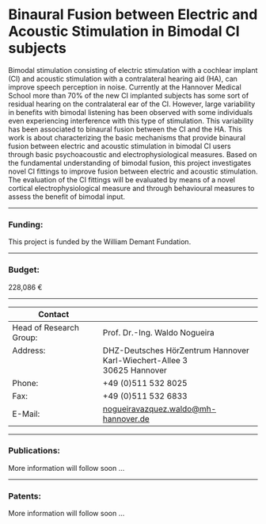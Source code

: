 
# Binaural Fusion between Electric and Acoustic Stimulation in Bimodal CI subjects

Bimodal stimulation consisting of electric stimulation with a cochlear implant (CI) and acoustic stimulation with a contralateral hearing aid (HA), can improve speech perception in noise.  Currently at the Hannover Medical School more than 70% of the new CI implanted subjects has some sort of residual hearing on the contralateral ear of the CI. However, large variability in benefits with bimodal listening has been observed with some individuals even experiencing interference with this type of stimulation. This variability has been associated to binaural fusion between the CI and the HA. This work is about characterizing the basic mechanisms that provide binaural fusion between electric and acoustic stimulation in bimodal CI users through basic psychoacoustic and electrophysiological measures. Based on the fundamental understanding of bimodal fusion, this project investigates novel CI fittings to improve fusion between electric and acoustic stimulation. The evaluation of the CI fittings will be evaluated by means of a novel cortical electrophysiological measure and through behavioural measures to assess the benefit of bimodal input. 

---

### Funding:

This project is funded by the William Demant Fundation.

---

### Budget:
228,086  €

---

| Contact                 |                            |
| ------------------------|--------------------------- |
| Head of Research Group:<br>  |Prof. Dr.-Ing. Waldo Nogueira|
| Address: <br><br><br>   | DHZ-Deutsches HörZentrum Hannover<br> Karl-Wiechert-Allee 3 <br> 30625 Hannover |
| Phone:                  | +49 (0)511 532 8025 |
| Fax:                    | +49 (0)511 532 6833 |
| E-Mail:                 |<nogueiravazquez.waldo@mh-hannover.de>|

---
    
### Publications:

More information will follow soon ...
 
---

### Patents: 
More information will follow soon ...

    
    
